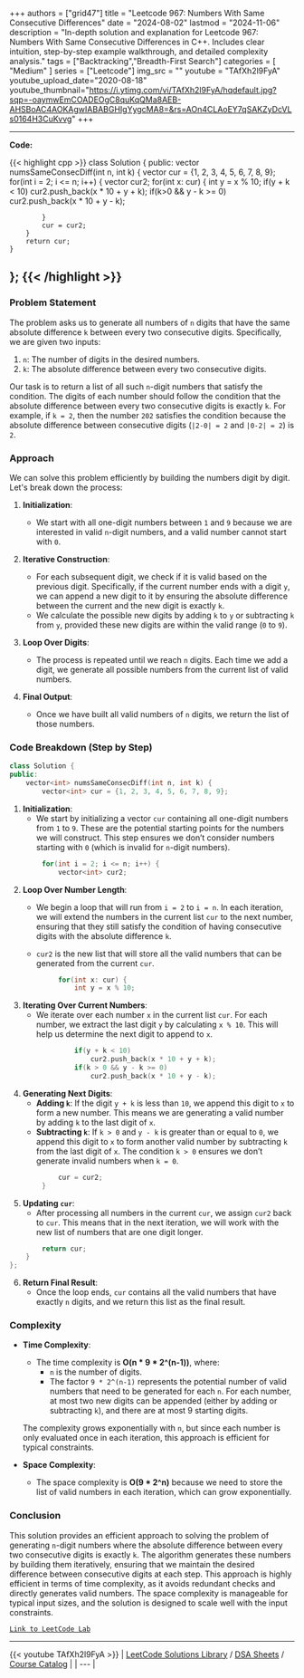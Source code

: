 
+++
authors = ["grid47"]
title = "Leetcode 967: Numbers With Same Consecutive Differences"
date = "2024-08-02"
lastmod = "2024-11-06"
description = "In-depth solution and explanation for Leetcode 967: Numbers With Same Consecutive Differences in C++. Includes clear intuition, step-by-step example walkthrough, and detailed complexity analysis."
tags = ["Backtracking","Breadth-First Search"]
categories = [
    "Medium"
]
series = ["Leetcode"]
img_src = ""
youtube = "TAfXh2l9FyA"
youtube_upload_date="2020-08-18"
youtube_thumbnail="https://i.ytimg.com/vi/TAfXh2l9FyA/hqdefault.jpg?sqp=-oaymwEmCOADEOgC8quKqQMa8AEB-AHSBoAC4AOKAgwIABABGHIgYygcMA8=&rs=AOn4CLAoEY7qSAKZyDcVLs0164H3CuKvvg"
+++



---
**Code:**

{{< highlight cpp >}}
class Solution {
public:
    vector<int> numsSameConsecDiff(int n, int k) {
        vector<int> cur = {1, 2, 3, 4, 5, 6, 7, 8, 9};
        for(int i = 2; i <= n; i++) {
            vector<int> cur2;
            for(int x: cur) {
                int y = x % 10;
                if(y + k < 10)
                    cur2.push_back(x * 10 + y + k);
                if(k>0 && y - k >= 0)
                    cur2.push_back(x * 10 + y - k);
                
            }
            cur = cur2;
        }
        return cur;
    }
};
{{< /highlight >}}
---

### Problem Statement

The problem asks us to generate all numbers of `n` digits that have the same absolute difference `k` between every two consecutive digits. Specifically, we are given two inputs:
1. `n`: The number of digits in the desired numbers.
2. `k`: The absolute difference between every two consecutive digits.

Our task is to return a list of all such `n`-digit numbers that satisfy the condition. The digits of each number should follow the condition that the absolute difference between every two consecutive digits is exactly `k`. For example, if `k = 2`, then the number `202` satisfies the condition because the absolute difference between consecutive digits (`|2-0| = 2` and `|0-2| = 2`) is `2`.

### Approach

We can solve this problem efficiently by building the numbers digit by digit. Let's break down the process:

1. **Initialization**:
   - We start with all one-digit numbers between `1` and `9` because we are interested in valid `n`-digit numbers, and a valid number cannot start with `0`.

2. **Iterative Construction**:
   - For each subsequent digit, we check if it is valid based on the previous digit. Specifically, if the current number ends with a digit `y`, we can append a new digit to it by ensuring the absolute difference between the current and the new digit is exactly `k`.
   - We calculate the possible new digits by adding `k` to `y` or subtracting `k` from `y`, provided these new digits are within the valid range (`0` to `9`).

3. **Loop Over Digits**:
   - The process is repeated until we reach `n` digits. Each time we add a digit, we generate all possible numbers from the current list of valid numbers.

4. **Final Output**:
   - Once we have built all valid numbers of `n` digits, we return the list of those numbers.

### Code Breakdown (Step by Step)

```cpp
class Solution {
public:
    vector<int> numsSameConsecDiff(int n, int k) {
        vector<int> cur = {1, 2, 3, 4, 5, 6, 7, 8, 9};
```

1. **Initialization**:
   - We start by initializing a vector `cur` containing all one-digit numbers from `1` to `9`. These are the potential starting points for the numbers we will construct. This step ensures we don’t consider numbers starting with `0` (which is invalid for `n`-digit numbers).

```cpp
        for(int i = 2; i <= n; i++) {
            vector<int> cur2;
```

2. **Loop Over Number Length**:
   - We begin a loop that will run from `i = 2` to `i = n`. In each iteration, we will extend the numbers in the current list `cur` to the next number, ensuring that they still satisfy the condition of having consecutive digits with the absolute difference `k`.

   - `cur2` is the new list that will store all the valid numbers that can be generated from the current `cur`.

```cpp
            for(int x: cur) {
                int y = x % 10;
```

3. **Iterating Over Current Numbers**:
   - We iterate over each number `x` in the current list `cur`. For each number, we extract the last digit `y` by calculating `x % 10`. This will help us determine the next digit to append to `x`.

```cpp
                if(y + k < 10)
                    cur2.push_back(x * 10 + y + k);
                if(k > 0 && y - k >= 0)
                    cur2.push_back(x * 10 + y - k);
```

4. **Generating Next Digits**:
   - **Adding `k`**: If the digit `y + k` is less than `10`, we append this digit to `x` to form a new number. This means we are generating a valid number by adding `k` to the last digit of `x`.
   - **Subtracting `k`**: If `k > 0` and `y - k` is greater than or equal to `0`, we append this digit to `x` to form another valid number by subtracting `k` from the last digit of `x`. The condition `k > 0` ensures we don’t generate invalid numbers when `k = 0`.

```cpp
            cur = cur2;
        }
```

5. **Updating `cur`**:
   - After processing all numbers in the current `cur`, we assign `cur2` back to `cur`. This means that in the next iteration, we will work with the new list of numbers that are one digit longer.

```cpp
        return cur;
    }
};
```

6. **Return Final Result**:
   - Once the loop ends, `cur` contains all the valid numbers that have exactly `n` digits, and we return this list as the final result.

### Complexity

- **Time Complexity**: 
  - The time complexity is **O(n * 9 * 2^(n-1))**, where:
    - `n` is the number of digits.
    - The factor `9 * 2^(n-1)` represents the potential number of valid numbers that need to be generated for each `n`. For each number, at most two new digits can be appended (either by adding or subtracting `k`), and there are at most 9 starting digits.
  
  The complexity grows exponentially with `n`, but since each number is only evaluated once in each iteration, this approach is efficient for typical constraints.

- **Space Complexity**:
  - The space complexity is **O(9 * 2^n)** because we need to store the list of valid numbers in each iteration, which can grow exponentially.

### Conclusion

This solution provides an efficient approach to solving the problem of generating `n`-digit numbers where the absolute difference between every two consecutive digits is exactly `k`. The algorithm generates these numbers by building them iteratively, ensuring that we maintain the desired difference between consecutive digits at each step. This approach is highly efficient in terms of time complexity, as it avoids redundant checks and directly generates valid numbers. The space complexity is manageable for typical input sizes, and the solution is designed to scale well with the input constraints.

[`Link to LeetCode Lab`](https://leetcode.com/problems/numbers-with-same-consecutive-differences/description/)

---
{{< youtube TAfXh2l9FyA >}}
| [LeetCode Solutions Library](https://grid47.xyz/leetcode/) / [DSA Sheets](https://grid47.xyz/sheets/) / [Course Catalog](https://grid47.xyz/courses/) |
| --- |
